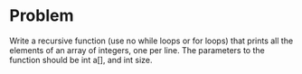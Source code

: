 ﻿# Problem

Write a recursive function (use no while loops or for loops)
that prints all the elements of an array of integers, one per line.
The parameters to the function should be int a[], and int size.
